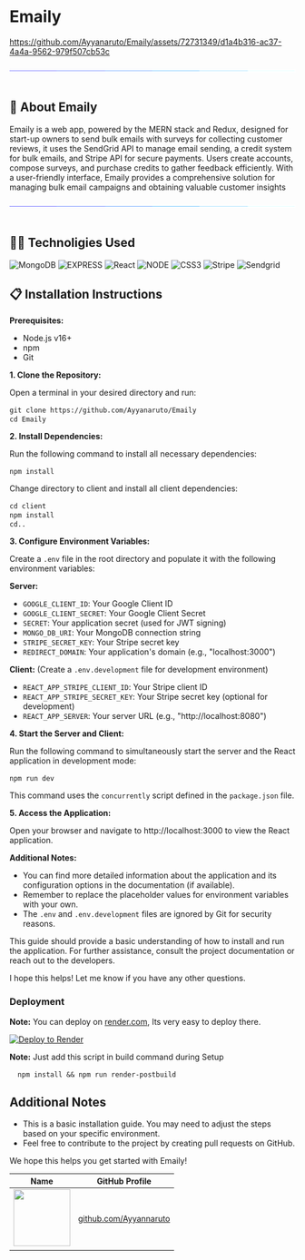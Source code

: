 # Emaily

https://github.com/Ayyanaruto/Emaily/assets/72731349/d1a4b316-ac37-4a4a-9562-979f507cb53c

<img src="https://github.com/Ayyanaruto/Ayyanaruto/blob/a8ab3ec2f7b0db200c750cd1f22c303d6a1c2a08/LINE.gif"><br><br>

##  🤔 About Emaily

<p>Emaily is a web app, powered by the MERN stack and Redux, designed for start-up owners to send bulk emails with surveys for collecting customer reviews, it uses the SendGrid API to manage email sending, a credit system for bulk emails, and Stripe API for secure payments. Users create accounts, compose surveys, and purchase credits to gather feedback efficiently. With a user-friendly interface, Emaily provides a comprehensive solution for managing bulk email campaigns and obtaining valuable customer insights</p>


<img src="https://github.com/Ayyanaruto/Ayyanaruto/blob/a8ab3ec2f7b0db200c750cd1f22c303d6a1c2a08/LINE.gif"><br><br>

## 👨‍💻 Technoligies Used

![MongoDB](https://img.shields.io/badge/MongoDB-%234ea94b.svg?style=for-the-badge&logo=mongodb&logoColor=white)
![EXPRESS](https://img.shields.io/badge/Express.js-000000?style=for-the-badge&logo=express&logoColor=white)
![React](https://img.shields.io/badge/react-%2320232a.svg?style=for-the-badge&logo=react&logoColor=%2361DAFB)
![NODE](https://img.shields.io/badge/Node.js-339933?style=for-the-badge&logo=nodedotjs&logoColor=white)
![CSS3](https://img.shields.io/badge/CSS%20-%231572B6.svg?style=for-the-badge&logo=css3&logoColor=white)
![Stripe](https://img.shields.io/badge/Stripe-626CD9?style=for-the-badge&logo=Stripe&logoColor=white)
![Sendgrid](https://img.shields.io/badge/Twilio-F22F46?style=for-the-badge&logo=Twilio&logoColor=white)

## 📋 Installation Instructions

**Prerequisites:**

* Node.js v16+
* npm
* Git

**1. Clone the Repository:**

Open a terminal in your desired directory and run:

```
git clone https://github.com/Ayyanaruto/Emaily
cd Emaily
```

**2. Install Dependencies:**

Run the following command to install all necessary dependencies:

```
npm install
```
Change directory to client and install all client dependencies:

```
cd client
npm install
cd..
```
**3. Configure Environment Variables:**

Create a `.env` file in the root directory and populate it with the following environment variables:

**Server:**

* `GOOGLE_CLIENT_ID`: Your Google Client ID
* `GOOGLE_CLIENT_SECRET`: Your Google Client Secret
* `SECRET`: Your application secret (used for JWT signing)
* `MONGO_DB_URI`: Your MongoDB connection string
* `STRIPE_SECRET_KEY`: Your Stripe secret key
* `REDIRECT_DOMAIN`: Your application's domain (e.g., "localhost:3000")

**Client:** (Create a `.env.development` file for development environment)

* `REACT_APP_STRIPE_CLIENT_ID`: Your Stripe client ID
* `REACT_APP_STRIPE_SECRET_KEY`: Your Stripe secret key (optional for development)
* `REACT_APP_SERVER`: Your server URL (e.g., "http://localhost:8080")

**4. Start the Server and Client:**

Run the following command to simultaneously start the server and the React application in development mode:

```
npm run dev
```

This command uses the `concurrently` script defined in the `package.json` file.

**5. Access the Application:**

Open your browser and navigate to http://localhost:3000 to view the React application.

**Additional Notes:**

* You can find more detailed information about the application and its configuration options in the documentation (if available).
* Remember to replace the placeholder values for environment variables with your own.
* The `.env` and `.env.development` files are ignored by Git for security reasons.

This guide should provide a basic understanding of how to install and run the application. For further assistance, consult the project documentation or reach out to the developers.

I hope this helps! Let me know if you have any other questions.



### Deployment
**Note:** You can deploy on [render.com,](https://render.com/) Its very easy to deploy there. <br>

[![Deploy to Render](https://render.com/images/deploy-to-render-button.svg)](https://render.com/deploy)


**Note:** Just add this script in build command during Setup
```
  npm install && npm run render-postbuild 
```

## Additional Notes

* This is a basic installation guide. You may need to adjust the steps based on your specific environment.
* Feel free to contribute to the project by creating pull requests on GitHub.

We hope this helps you get started with Emaily!


| Name             | GitHub Profile                              |
| ---------------- | ------------------------------------------- |
|<img src="https://avatars.githubusercontent.com/u/72731349?v=4" width="100" height="100"> | [github.com/Ayyannaruto](https://github.com/Ayyanaruto) |





